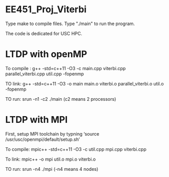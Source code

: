 # EE451_Proj_Viterbi
Type make to compile files. Type "./main" to run the program.

The code is dedicated for USC HPC.

# LTDP with openMP
To compile : g++ -std=c++11 -O3 -c main.cpp viterbi.cpp parallel_viterbi.cpp util.cpp -fopenmp

TO link: g++ -std=c++11 -O3 -o main main.o viterbi.o parallel_viterbi.o util.o -fopenmp

TO run: srun -n1 -c2 ./main    (c2 means 2 processors)

# LTDP with MPI
First, setup MPI toolchain by typning ‘source /usr/usc/openmpi/default/setup.sh’

To compile: mpic++ -std=c++11 -O3 -c util.cpp mpi.cpp viterbi.cpp

To link: mpic++ -o mpi util.o mpi.o viterbi.o

TO run: srun -n4 ./mpi (-n4 means 4 nodes)
